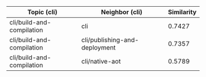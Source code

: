 | Topic (cli) | Neighbor (cli) | Similarity |
|-------------|-------------------|------------|
| cli/build-and-compilation | cli | 0.7427 |
| cli/build-and-compilation | cli/publishing-and-deployment | 0.7357 |
| cli/build-and-compilation | cli/native-aot | 0.5789 |
